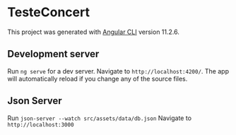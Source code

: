 # TesteConcert

This project was generated with [Angular CLI](https://github.com/angular/angular-cli) version 11.2.6.

## Development server

Run `ng serve` for a dev server. Navigate to `http://localhost:4200/`. The app will automatically reload if you change any of the source files.

## Json Server

Run `json-server --watch src/assets/data/db.json` Navigate to `http://localhost:3000`
